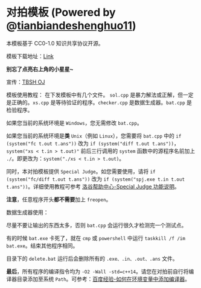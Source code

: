 # 对拍模板 (Powered by @[tianbiandeshenghuo11](https://www.luogu.com.cn/user/752485))

本模板基于 CC0-1.0 知识共享协议开源。

模板下载地址：[Link](https://github.com/tianbiandeshenghuo/Beet_Matching_template)

**别忘了点亮右上角的小星星~**

宣传：[TBSH OJ](http://oj.tbdsh.ates.top)

模板使用教程：
在下发模板中有几个文件。 `sol.cpp` 是暴力解法或正解，但一定是正确的。`xs.cpp` 是等待验证的程序。`checker.cpp` 是数据生成器。`bat.cpp` 是检验程序。

如果您当前的系统环境是 `Windows`，您无需修改 `bat.cpp`。

如果您当前的系统环境是**类** `Unix`（例如 `Linux`），您需要将 `bat.cpp` 中的 `if (system("fc t.out t.ans"))` 改为 `if (system("diff t.out t.ans"))`，`system("xs < t.in > t.out)"` 前后三行调用的 `system` 函数中的源程序名前加上 `./`。即更改为：`system("./xs < t.in > t.out)`。

同时，本对拍模板提供 `Special Judge`。如您需要使用，请将 `if (system("fc/diff t.out t.ans"))` 改为 `if (system("spj.exe t.in t.out t.ans"))`。详细使用教程可参考 [洛谷帮助中心-Special Judge 功能说明](https://help.luogu.com.cn/manual/luogu/problem/special-judge)。

**注意**，任意程序开头**都不需要**加上 `freopen`。

数据生成器使用：

尽量不要让输出的东西太多，否则 `bat.cpp` 会运行很久才检测完一个测试点。

有的时候 `bat.exe` 卡死了，就在 `cmp` 或 `powershell` 中运行 `taskkill /f /im bat.exe`。结束其他程序相同。

目录下的 `delete.bat` 运行后会删除所有的 `.exe、.in、.out、.ans` 文件。

**最后**，所有程序的编译指令均为 `-O2 -Wall -std=c++14`。请您在对拍前自行将编译器目录添加至系统 `Path`。可参考：[百度经验-如何在环境变量中添加编译器](https://jingyan.baidu.com/article/b2c186c80a45b2c46ef6ff15.html)。
